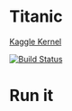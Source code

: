 # Titanic 

[Kaggle Kernel](https://www.kaggle.com/heyley/titanic-baseline-from-l)

[![Build Status](http://circleci-badges-max.herokuapp.com/img/HeyLey/titanic/#17?token=:circle-ci-token)](https://circleci.com/gh/HeyLey/titanic/#17)

# Run it
